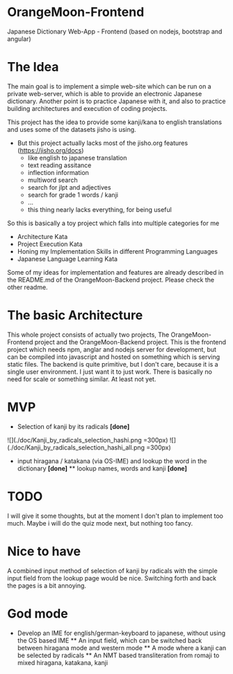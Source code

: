 # OrangeMoon-Frontend
Japanese Dictionary Web-App - Frontend (based on nodejs, bootstrap and angular)

# The Idea

The main goal is to implement a simple web-site which can be run on a private
web-server, which is able to provide an electronic Japanese dictionary. Another
point is to practice Japanese with it, and also to practice building architectures
and execution of coding projects.

This project has the idea to provide some kanji/kana to english translations and
uses some of the datasets jisho is using.

* But this project actually lacks most of the jisho.org features (https://jisho.org/docs)
  * like english to japanese translation
  * text reading assitance
  * inflection information
  * multiword search
  * search for jlpt and adjectives
  * search for grade 1 words / kanji
  * ...
  * this thing nearly lacks everything, for being useful

So this is basically a toy project which falls into multiple categories for me

* Architecture Kata
* Project Execution Kata
* Honing my Implementation Skills in different Programming Languages
* Japanese Language Learning Kata

Some of my ideas for implementation and features are already described in the 
README.md of the OrangeMoon-Backend project. Please check the other readme.

# The basic Architecture

This whole project consists of actually two projects, The OrangeMoon-Frontend 
project and the OrangeMoon-Backend project. This is the frontend project which 
needs npm, anglar and nodejs server for development, but can be compiled into 
javascript and hosted on something which is serving static files. The backend 
is quite primitive, but I don't care, because it is a single user environment.
I just want it to just work. There is basically no need for scale or something 
similar. At least not yet.

# MVP

* Selection of kanji by its radicals **[done]**

![](./doc/Kanji_by_radicals_selection_hashi.png =300px)
![](./doc/Kanji_by_radicals_selection_hashi_all.png =300px)

* input hiragana / katakana (via OS-IME) and lookup the word in the dictionary **[done]**
** lookup names, words and kanji **[done]**

# TODO

I will give it some thoughts, but at the moment I don't plan to implement too 
much. Maybe i will do the quiz mode next, but nothing too fancy.

# Nice to have

A combined input method of selection of kanji by radicals with the simple 
input field from the lookup page would be nice. Switching forth and back 
the pages is a bit annoying.

# God mode 

* Develop an IME for english/german-keyboard to japanese, without using the OS based IME
** An input field, which can be switched back between hiragana mode and western mode
** A mode where a kanji can be selected by radicals
** An NMT based transliteration from romaji to mixed hiragana, katakana, kanji    
